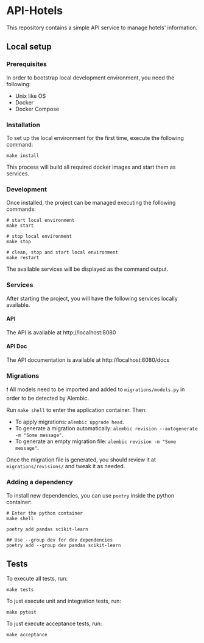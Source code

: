 # API-Hotels

This repository contains a simple API service to manage hotels' information.

## Local setup

### Prerequisites

In order to bootstrap local development environment, you need the following:

- Unix like OS
- Docker
- Docker Compose

### Installation

To set up the local environment for the first time, execute the following command:

```
make install
```

This process will build all required docker images and start them as services.

### Development

Once installed, the project can be managed executing the following commands:

```
# start local environment
make start

# stop local environment
make stop

# clean, stop and start local environment
make restart
```

The available services will be displayed as the command output.

### Services

After starting the project, you will have the following services locally available.

#### API

The API is available at http://localhost:8080

#### API Doc

The API documentation is available at http://localhost:8080/docs

### Migrations

❗️ All models need to be imported and added to `migrations/models.py` in order to be detected by Alembic.

Run `make shell` to enter the application container. Then:

- To apply migrations: `alembic upgrade head`.
- To generate a migration automatically: `alembic revision --autogenerate -m "Some message"`.
- To generate an empty migration file: `alembic revision -m "Some message"`.

Once the migration file is generated, you should review it at `migrations/revisions/` and tweak it as needed.

### Adding a dependency

To install new dependencies, you can use `poetry` inside the python container:

```
# Enter the python container
make shell

poetry add pandas scikit-learn

## Use --group dev for dev dependencies
poetry add --group dev pandas scikit-learn
```

## Tests

To execute all tests, run:

```
make tests
```

To just execute unit and integration tests, run:

```
make pytest
```

To just execute acceptance tests, run:

```
make acceptance
```
